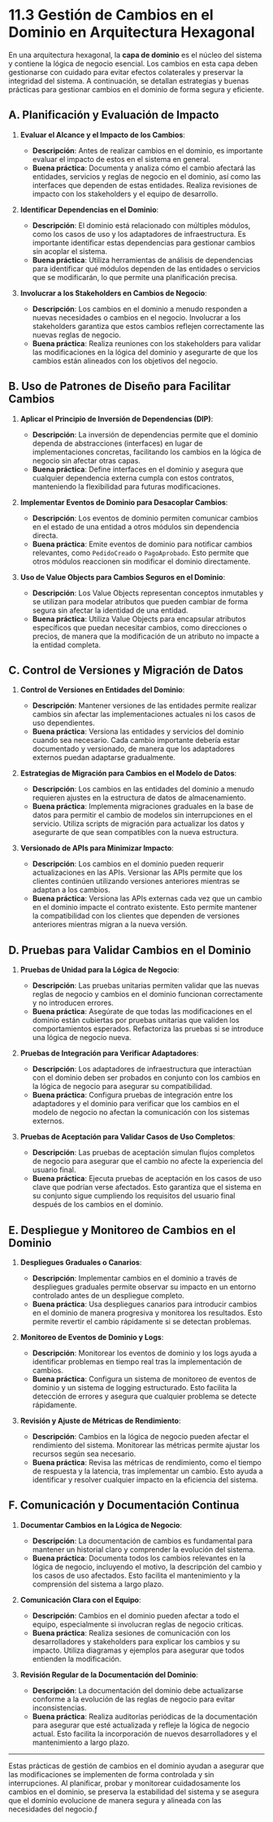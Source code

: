 # 11.3 Gestión de Cambios en el Dominio en Arquitectura Hexagonal

En una arquitectura hexagonal, la **capa de dominio** es el núcleo del sistema y contiene la lógica de negocio esencial. Los cambios en esta capa deben gestionarse con cuidado para evitar efectos colaterales y preservar la integridad del sistema. A continuación, se detallan estrategias y buenas prácticas para gestionar cambios en el dominio de forma segura y eficiente.

## A. Planificación y Evaluación de Impacto

1. **Evaluar el Alcance y el Impacto de los Cambios**:
   - **Descripción**: Antes de realizar cambios en el dominio, es importante evaluar el impacto de estos en el sistema en general.
   - **Buena práctica**: Documenta y analiza cómo el cambio afectará las entidades, servicios y reglas de negocio en el dominio, así como las interfaces que dependen de estas entidades. Realiza revisiones de impacto con los stakeholders y el equipo de desarrollo.

2. **Identificar Dependencias en el Dominio**:
   - **Descripción**: El dominio está relacionado con múltiples módulos, como los casos de uso y los adaptadores de infraestructura. Es importante identificar estas dependencias para gestionar cambios sin acoplar el sistema.
   - **Buena práctica**: Utiliza herramientas de análisis de dependencias para identificar qué módulos dependen de las entidades o servicios que se modificarán, lo que permite una planificación precisa.

3. **Involucrar a los Stakeholders en Cambios de Negocio**:
   - **Descripción**: Los cambios en el dominio a menudo responden a nuevas necesidades o cambios en el negocio. Involucrar a los stakeholders garantiza que estos cambios reflejen correctamente las nuevas reglas de negocio.
   - **Buena práctica**: Realiza reuniones con los stakeholders para validar las modificaciones en la lógica del dominio y asegurarte de que los cambios están alineados con los objetivos del negocio.

## B. Uso de Patrones de Diseño para Facilitar Cambios

1. **Aplicar el Principio de Inversión de Dependencias (DIP)**:
   - **Descripción**: La inversión de dependencias permite que el dominio dependa de abstracciones (interfaces) en lugar de implementaciones concretas, facilitando los cambios en la lógica de negocio sin afectar otras capas.
   - **Buena práctica**: Define interfaces en el dominio y asegura que cualquier dependencia externa cumpla con estos contratos, manteniendo la flexibilidad para futuras modificaciones.

2. **Implementar Eventos de Dominio para Desacoplar Cambios**:
   - **Descripción**: Los eventos de dominio permiten comunicar cambios en el estado de una entidad a otros módulos sin dependencia directa.
   - **Buena práctica**: Emite eventos de dominio para notificar cambios relevantes, como `PedidoCreado` o `PagoAprobado`. Esto permite que otros módulos reaccionen sin modificar el dominio directamente.

3. **Uso de Value Objects para Cambios Seguros en el Dominio**:
   - **Descripción**: Los Value Objects representan conceptos inmutables y se utilizan para modelar atributos que pueden cambiar de forma segura sin afectar la identidad de una entidad.
   - **Buena práctica**: Utiliza Value Objects para encapsular atributos específicos que puedan necesitar cambios, como direcciones o precios, de manera que la modificación de un atributo no impacte a la entidad completa.

## C. Control de Versiones y Migración de Datos

1. **Control de Versiones en Entidades del Dominio**:
   - **Descripción**: Mantener versiones de las entidades permite realizar cambios sin afectar las implementaciones actuales ni los casos de uso dependientes.
   - **Buena práctica**: Versiona las entidades y servicios del dominio cuando sea necesario. Cada cambio importante debería estar documentado y versionado, de manera que los adaptadores externos puedan adaptarse gradualmente.

2. **Estrategias de Migración para Cambios en el Modelo de Datos**:
   - **Descripción**: Los cambios en las entidades del dominio a menudo requieren ajustes en la estructura de datos de almacenamiento.
   - **Buena práctica**: Implementa migraciones graduales en la base de datos para permitir el cambio de modelos sin interrupciones en el servicio. Utiliza scripts de migración para actualizar los datos y asegurarte de que sean compatibles con la nueva estructura.

3. **Versionado de APIs para Minimizar Impacto**:
   - **Descripción**: Los cambios en el dominio pueden requerir actualizaciones en las APIs. Versionar las APIs permite que los clientes continúen utilizando versiones anteriores mientras se adaptan a los cambios.
   - **Buena práctica**: Versiona las APIs externas cada vez que un cambio en el dominio impacte el contrato existente. Esto permite mantener la compatibilidad con los clientes que dependen de versiones anteriores mientras migran a la nueva versión.

## D. Pruebas para Validar Cambios en el Dominio

1. **Pruebas de Unidad para la Lógica de Negocio**:
   - **Descripción**: Las pruebas unitarias permiten validar que las nuevas reglas de negocio y cambios en el dominio funcionan correctamente y no introducen errores.
   - **Buena práctica**: Asegúrate de que todas las modificaciones en el dominio están cubiertas por pruebas unitarias que validen los comportamientos esperados. Refactoriza las pruebas si se introduce una lógica de negocio nueva.

2. **Pruebas de Integración para Verificar Adaptadores**:
   - **Descripción**: Los adaptadores de infraestructura que interactúan con el dominio deben ser probados en conjunto con los cambios en la lógica de negocio para asegurar su compatibilidad.
   - **Buena práctica**: Configura pruebas de integración entre los adaptadores y el dominio para verificar que los cambios en el modelo de negocio no afectan la comunicación con los sistemas externos.

3. **Pruebas de Aceptación para Validar Casos de Uso Completos**:
   - **Descripción**: Las pruebas de aceptación simulan flujos completos de negocio para asegurar que el cambio no afecte la experiencia del usuario final.
   - **Buena práctica**: Ejecuta pruebas de aceptación en los casos de uso clave que podrían verse afectados. Esto garantiza que el sistema en su conjunto sigue cumpliendo los requisitos del usuario final después de los cambios en el dominio.

## E. Despliegue y Monitoreo de Cambios en el Dominio

1. **Despliegues Graduales o Canarios**:
   - **Descripción**: Implementar cambios en el dominio a través de despliegues graduales permite observar su impacto en un entorno controlado antes de un despliegue completo.
   - **Buena práctica**: Usa despliegues canarios para introducir cambios en el dominio de manera progresiva y monitorea los resultados. Esto permite revertir el cambio rápidamente si se detectan problemas.

2. **Monitoreo de Eventos de Dominio y Logs**:
   - **Descripción**: Monitorear los eventos de dominio y los logs ayuda a identificar problemas en tiempo real tras la implementación de cambios.
   - **Buena práctica**: Configura un sistema de monitoreo de eventos de dominio y un sistema de logging estructurado. Esto facilita la detección de errores y asegura que cualquier problema se detecte rápidamente.

3. **Revisión y Ajuste de Métricas de Rendimiento**:
   - **Descripción**: Cambios en la lógica de negocio pueden afectar el rendimiento del sistema. Monitorear las métricas permite ajustar los recursos según sea necesario.
   - **Buena práctica**: Revisa las métricas de rendimiento, como el tiempo de respuesta y la latencia, tras implementar un cambio. Esto ayuda a identificar y resolver cualquier impacto en la eficiencia del sistema.

## F. Comunicación y Documentación Continua

1. **Documentar Cambios en la Lógica de Negocio**:
   - **Descripción**: La documentación de cambios es fundamental para mantener un historial claro y comprender la evolución del sistema.
   - **Buena práctica**: Documenta todos los cambios relevantes en la lógica de negocio, incluyendo el motivo, la descripción del cambio y los casos de uso afectados. Esto facilita el mantenimiento y la comprensión del sistema a largo plazo.

2. **Comunicación Clara con el Equipo**:
   - **Descripción**: Cambios en el dominio pueden afectar a todo el equipo, especialmente si involucran reglas de negocio críticas.
   - **Buena práctica**: Realiza sesiones de comunicación con los desarrolladores y stakeholders para explicar los cambios y su impacto. Utiliza diagramas y ejemplos para asegurar que todos entienden la modificación.

3. **Revisión Regular de la Documentación del Dominio**:
   - **Descripción**: La documentación del dominio debe actualizarse conforme a la evolución de las reglas de negocio para evitar inconsistencias.
   - **Buena práctica**: Realiza auditorías periódicas de la documentación para asegurar que esté actualizada y refleje la lógica de negocio actual. Esto facilita la incorporación de nuevos desarrolladores y el mantenimiento a largo plazo.

---

Estas prácticas de gestión de cambios en el dominio ayudan a asegurar que las modificaciones se implementen de forma controlada y sin interrupciones. Al planificar, probar y monitorear cuidadosamente los cambios en el dominio, se preserva la estabilidad del sistema y se asegura que el dominio evolucione de manera segura y alineada con las necesidades del negocio.ƒ